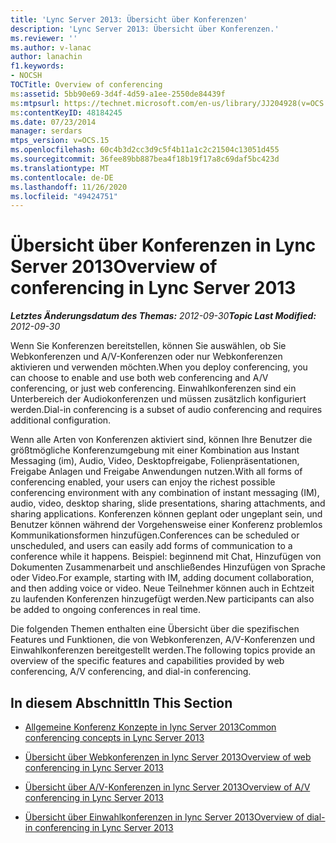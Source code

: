 ```yaml
---
title: 'Lync Server 2013: Übersicht über Konferenzen'
description: 'Lync Server 2013: Übersicht über Konferenzen.'
ms.reviewer: ''
ms.author: v-lanac
author: lanachin
f1.keywords:
- NOCSH
TOCTitle: Overview of conferencing
ms:assetid: 5bb90e69-3d4f-4d59-a1ee-2550de84439f
ms:mtpsurl: https://technet.microsoft.com/en-us/library/JJ204928(v=OCS.15)
ms:contentKeyID: 48184245
ms.date: 07/23/2014
manager: serdars
mtps_version: v=OCS.15
ms.openlocfilehash: 60c4b3d2cc3d9c5f4b11a1c2c21504c13051d455
ms.sourcegitcommit: 36fee89bb887bea4f18b19f17a8c69daf5bc423d
ms.translationtype: MT
ms.contentlocale: de-DE
ms.lasthandoff: 11/26/2020
ms.locfileid: "49424751"
---
```

# <a name="overview-of-conferencing-in-lync-server-2013"></a><span data-ttu-id="9b8c7-103">Übersicht über Konferenzen in Lync Server 2013</span><span class="sxs-lookup"><span data-stu-id="9b8c7-103">Overview of conferencing in Lync Server 2013</span></span>

<div data-xmlns="http://www.w3.org/1999/xhtml">

<div class="topic" data-xmlns="http://www.w3.org/1999/xhtml" data-msxsl="urn:schemas-microsoft-com:xslt" data-cs="https://msdn.microsoft.com/">

<div data-asp="https://msdn2.microsoft.com/asp">



</div>

<div id="mainSection">

<div id="mainBody"><span data-ttu-id="9b8c7-104">

<span> </span></span><span class="sxs-lookup"><span data-stu-id="9b8c7-104">

<span> </span></span></span>

<span data-ttu-id="9b8c7-105">_**Letztes Änderungsdatum des Themas:** 2012-09-30_</span><span class="sxs-lookup"><span data-stu-id="9b8c7-105">_**Topic Last Modified:** 2012-09-30_</span></span>

<span data-ttu-id="9b8c7-106">Wenn Sie Konferenzen bereitstellen, können Sie auswählen, ob Sie Webkonferenzen und A/V-Konferenzen oder nur Webkonferenzen aktivieren und verwenden möchten.</span><span class="sxs-lookup"><span data-stu-id="9b8c7-106">When you deploy conferencing, you can choose to enable and use both web conferencing and A/V conferencing, or just web conferencing.</span></span> <span data-ttu-id="9b8c7-107">Einwahlkonferenzen sind ein Unterbereich der Audiokonferenzen und müssen zusätzlich konfiguriert werden.</span><span class="sxs-lookup"><span data-stu-id="9b8c7-107">Dial-in conferencing is a subset of audio conferencing and requires additional configuration.</span></span>

<span data-ttu-id="9b8c7-108">Wenn alle Arten von Konferenzen aktiviert sind, können Ihre Benutzer die größtmögliche Konferenzumgebung mit einer Kombination aus Instant Messaging (im), Audio, Video, Desktopfreigabe, Folienpräsentationen, Freigabe Anlagen und Freigabe Anwendungen nutzen.</span><span class="sxs-lookup"><span data-stu-id="9b8c7-108">With all forms of conferencing enabled, your users can enjoy the richest possible conferencing environment with any combination of instant messaging (IM), audio, video, desktop sharing, slide presentations, sharing attachments, and sharing applications.</span></span> <span data-ttu-id="9b8c7-109">Konferenzen können geplant oder ungeplant sein, und Benutzer können während der Vorgehensweise einer Konferenz problemlos Kommunikationsformen hinzufügen.</span><span class="sxs-lookup"><span data-stu-id="9b8c7-109">Conferences can be scheduled or unscheduled, and users can easily add forms of communication to a conference while it happens.</span></span> <span data-ttu-id="9b8c7-110">Beispiel: beginnend mit Chat, Hinzufügen von Dokumenten Zusammenarbeit und anschließendes Hinzufügen von Sprache oder Video.</span><span class="sxs-lookup"><span data-stu-id="9b8c7-110">For example, starting with IM, adding document collaboration, and then adding voice or video.</span></span> <span data-ttu-id="9b8c7-111">Neue Teilnehmer können auch in Echtzeit zu laufenden Konferenzen hinzugefügt werden.</span><span class="sxs-lookup"><span data-stu-id="9b8c7-111">New participants can also be added to ongoing conferences in real time.</span></span>

<span data-ttu-id="9b8c7-112">Die folgenden Themen enthalten eine Übersicht über die spezifischen Features und Funktionen, die von Webkonferenzen, A/V-Konferenzen und Einwahlkonferenzen bereitgestellt werden.</span><span class="sxs-lookup"><span data-stu-id="9b8c7-112">The following topics provide an overview of the specific features and capabilities provided by web conferencing, A/V conferencing, and dial-in conferencing.</span></span>

<div>

## <a name="in-this-section"></a><span data-ttu-id="9b8c7-113">In diesem Abschnitt</span><span class="sxs-lookup"><span data-stu-id="9b8c7-113">In This Section</span></span>

  - [<span data-ttu-id="9b8c7-114">Allgemeine Konferenz Konzepte in lync Server 2013</span><span class="sxs-lookup"><span data-stu-id="9b8c7-114">Common conferencing concepts in Lync Server 2013</span></span>](lync-server-2013-common-conferencing-concepts.md)

  - [<span data-ttu-id="9b8c7-115">Übersicht über Webkonferenzen in lync Server 2013</span><span class="sxs-lookup"><span data-stu-id="9b8c7-115">Overview of web conferencing in Lync Server 2013</span></span>](lync-server-2013-web-conferencing-overview.md)

  - [<span data-ttu-id="9b8c7-116">Übersicht über A/V-Konferenzen in lync Server 2013</span><span class="sxs-lookup"><span data-stu-id="9b8c7-116">Overview of A/V conferencing in Lync Server 2013</span></span>](lync-server-2013-a-v-conferencing-overview.md)

  - [<span data-ttu-id="9b8c7-117">Übersicht über Einwahlkonferenzen in lync Server 2013</span><span class="sxs-lookup"><span data-stu-id="9b8c7-117">Overview of dial-in conferencing in Lync Server 2013</span></span>](lync-server-2013-dial-in-conferencing-overview.md)

<span data-ttu-id="9b8c7-118"></div>

</div>

<span> </span>

</div>

</div>

</span><span class="sxs-lookup"><span data-stu-id="9b8c7-118"></div>

</div>

<span> </span>

</div>

</div>

</span></span></div>

